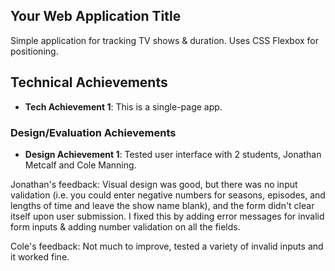 ## Your Web Application Title
Simple application for tracking TV shows & duration. Uses CSS Flexbox for positioning.

## Technical Achievements
- **Tech Achievement 1**: This is a single-page app.

### Design/Evaluation Achievements
- **Design Achievement 1**: Tested user interface with 2 students, Jonathan Metcalf and Cole Manning.

Jonathan's feedback: Visual design was good, but there was no input validation (i.e. you could enter negative numbers for seasons, episodes, and lengths of time and leave the show name blank), and the form didn't clear itself upon user submission. I fixed this by adding error messages for invalid form inputs & adding number validation on all the fields.

Cole's feedback: Not much to improve, tested a variety of invalid inputs and it worked fine.